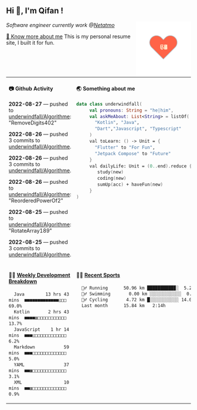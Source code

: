  <h2> Hi 👋, I'm Qifan ! </h2>
 <a href="https://github.com/underwindfall/iBeats"><img align="right" width="150px" src="https://raw.githubusercontent.com/underwindfall/iBeats/main/files/heart.svg"/></a>
 <p><em>Software engineer currently work @<a href="https://www.netatmo.com">Netatmo</a></em></p>
 <p><a href="https://qifanyang.com/resume" target="_blank"> 🔭 Know more about me</a> This is my personal resume site, I built it for fun.</p>
 <table width="960px"><tr><td valign="top" width="50%">

  #### 📷 Github Activity
  <!-- githubActivity starts -->
**2022-08-27** — pushed to [underwindfall/Algorithme](https://api.github.com/repos/underwindfall/Algorithme): "RemoveDigits402"

**2022-08-26** — pushed 3 commits to [underwindfall/Algorithme](https://api.github.com/repos/underwindfall/Algorithme).

**2022-08-26** — pushed 3 commits to [underwindfall/Algorithme](https://api.github.com/repos/underwindfall/Algorithme).

**2022-08-26** — pushed to [underwindfall/Algorithme](https://api.github.com/repos/underwindfall/Algorithme): "ReorderedPowerOf2"

**2022-08-25** — pushed to [underwindfall/Algorithme](https://api.github.com/repos/underwindfall/Algorithme): "RotateArray189"

**2022-08-25** — pushed 3 commits to [underwindfall/Algorithme](https://api.github.com/repos/underwindfall/Algorithme).
  <!-- githubActivity ends -->
  </td><td valign="top" width="50%">

  #### 🌏 Something about me
  <!-- profile starts -->
  ```kotlin
  data class underwindfall(
       val pronouns: String = "he|him",
       val askMeAbout: List<String> = listOf(
         "Kotlin", "Java",
         "Dart","Javascript", "Typescript"
       )
       val toLearn: () -> Unit = {
         "Flutter" to "For Fun",
         "Jetpack Compose" to "Future"
       }
       val dailyLife: Unit = (0..end).reduce { acc, new ->
          study(new)
          coding(new)
          sumUp(acc) + haveFun(new)
       }
  )
  ```
  <!-- profile ends -->
  </td></tr><tr><td valign="top" width="50%">
  
  #### 🏊‍♂️ <a href="https://gist.github.com/underwindfall/377ee88ba1fabd1e93516e48ca9c61eb" target="_blank">Weekly Development Breakdown</a>
   <!-- codeTime starts -->
   ```text
     Java        13 hrs 43 mins  ■■■■■■■■■■■■■◱□□  69.0%
     Kotlin       2 hrs 43 mins  ■■■■▥□□□□□□□□□□□  13.7%
     JavaScript    1 hr 14 mins  ■■■◱□□□□□□□□□□□□   6.2%
     Markdown           59 mins  ■■■□□□□□□□□□□□□□   5.0%
     YAML               37 mins  ■■▦□□□□□□□□□□□□□   3.1%
     XML                10 mins  ■■▥□□□□□□□□□□□□□   0.9%
   ```
   <!-- codeTime starts -->
   </td>
   <td valign="top" width="50%">

   #### 🤾‍♂️ <a href="https://gist.github.com/underwindfall/76198d6f6918f9f94d022c8ad881f98b" target="_blank">Recent Sports</a>

   <!-- Sports starts -->
   ```text
     ‍🏃‍♂️ Running      50.96 km ██████████▉░  5.25/h
     🏊‍♂️ Swimming       0.00 km ░░░░░░░░░░░░  0.00/h
     🚴‍♂️ Cycling       4.72 km █░░░░░░░░░░░ 14.05/h
     Last month      15.84 km   2:14h
   ```
   <!-- Sports ends -->
   </td></tr></table>